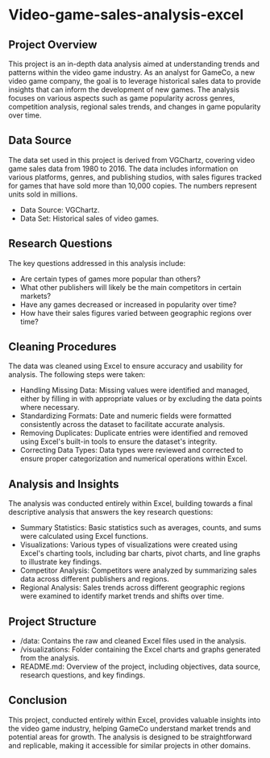 # Video-game-sales-analysis-excel
## Project Overview
This project is an in-depth data analysis aimed at understanding trends and patterns within the video game industry. As an analyst for GameCo, a new video game company, the goal is to leverage historical sales data to provide insights that can inform the development of new games. The analysis focuses on various aspects such as game popularity across genres, competition analysis, regional sales trends, and changes in game popularity over time.

## Data Source
The data set used in this project is derived from VGChartz, covering video game sales data from 1980 to 2016. The data includes information on various platforms, genres, and publishing studios, with sales figures tracked for games that have sold more than 10,000 copies. The numbers represent units sold in millions.

- Data Source: VGChartz.
- Data Set: Historical sales of video games.

## Research Questions
The key questions addressed in this analysis include:

- Are certain types of games more popular than others?
- What other publishers will likely be the main competitors in certain markets?
- Have any games decreased or increased in popularity over time?
- How have their sales figures varied between geographic regions over time?
## Cleaning Procedures
The data was cleaned using Excel to ensure accuracy and usability for analysis. The following steps were taken:

- Handling Missing Data: Missing values were identified and managed, either by filling in with appropriate values or by excluding the data points where necessary.
- Standardizing Formats: Date and numeric fields were formatted consistently across the dataset to facilitate accurate analysis.
- Removing Duplicates: Duplicate entries were identified and removed using Excel's built-in tools to ensure the dataset's integrity.
- Correcting Data Types: Data types were reviewed and corrected to ensure proper categorization and numerical operations within Excel.
## Analysis and Insights
The analysis was conducted entirely within Excel, building towards a final descriptive analysis that answers the key research questions:

- Summary Statistics: Basic statistics such as averages, counts, and sums were calculated using Excel functions.
- Visualizations: Various types of visualizations were created using Excel's charting tools, including bar charts, pivot charts, and line graphs to illustrate key findings.
- Competitor Analysis: Competitors were analyzed by summarizing sales data across different publishers and regions.
- Regional Analysis: Sales trends across different geographic regions were examined to identify market trends and shifts over time.
## Project Structure
- /data: Contains the raw and cleaned Excel files used in the analysis.
- /visualizations: Folder containing the Excel charts and graphs generated from the analysis.
- README.md: Overview of the project, including objectives, data source, research questions, and key findings.
## Conclusion
This project, conducted entirely within Excel, provides valuable insights into the video game industry, helping GameCo understand market trends and potential areas for growth. The analysis is designed to be straightforward and replicable, making it accessible for similar projects in other domains.
